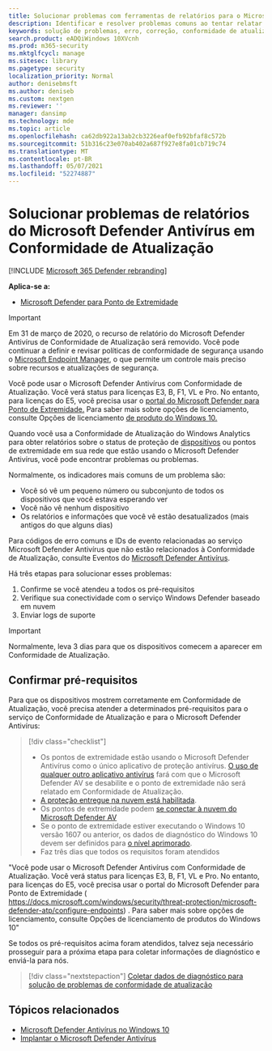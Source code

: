 ```yaml
---
title: Solucionar problemas com ferramentas de relatórios para o Microsoft Defender AV
description: Identificar e resolver problemas comuns ao tentar relatar o status de proteção do Microsoft Defender AV no Update Compliance
keywords: solução de problemas, erro, correção, conformidade de atualização, oms, monitor, relatório, Microsoft Defender AV
search.product: eADQiWindows 10XVcnh
ms.prod: m365-security
ms.mktglfcycl: manage
ms.sitesec: library
ms.pagetype: security
localization_priority: Normal
author: denisebmsft
ms.author: deniseb
ms.custom: nextgen
ms.reviewer: ''
manager: dansimp
ms.technology: mde
ms.topic: article
ms.openlocfilehash: ca62db922a13ab2cb3226eaf0efb92bfaf8c572b
ms.sourcegitcommit: 51b316c23e070ab402a687f927e8fa01cb719c74
ms.translationtype: MT
ms.contentlocale: pt-BR
ms.lasthandoff: 05/07/2021
ms.locfileid: "52274887"
---
```

# <a name="troubleshoot-microsoft-defender-antivirus-reporting-in-update-compliance"></a>Solucionar problemas de relatórios do Microsoft Defender Antivírus em Conformidade de Atualização

[!INCLUDE [Microsoft 365 Defender rebranding](../../includes/microsoft-defender.md)]


**Aplica-se a:**

- [Microsoft Defender para Ponto de Extremidade](/microsoft-365/security/defender-endpoint/)

> [!IMPORTANT]
> Em 31 de março de 2020, o recurso de relatório do Microsoft Defender Antivírus de Conformidade de Atualização será removido. Você pode continuar a definir e revisar políticas de conformidade de segurança usando o [Microsoft Endpoint Manager](https://www.microsoft.com/microsoft-365/microsoft-endpoint-manager), o que permite um controle mais preciso sobre recursos e atualizações de segurança.

Você pode usar o Microsoft Defender Antivírus com Conformidade de Atualização. Você verá status para licenças E3, B, F1, VL e Pro. No entanto, para licenças do E5, você precisa usar o [portal do Microsoft Defender para Ponto de Extremidade.](/windows/security/threat-protection/microsoft-defender-atp/configure-endpoints) Para saber mais sobre opções de licenciamento, consulte Opções de licenciamento [de produto do Windows 10.](https://www.microsoft.com/licensing/product-licensing/windows10.aspx)

Quando você usa a Conformidade de Atualização do Windows Analytics para obter relatórios sobre o status de proteção de [dispositivos](/windows/deployment/update/update-compliance-using#wdav-assessment) ou pontos de extremidade em sua rede que estão usando o Microsoft Defender Antivírus, você pode encontrar problemas ou problemas.

Normalmente, os indicadores mais comuns de um problema são:
- Você só vê um pequeno número ou subconjunto de todos os dispositivos que você estava esperando ver
- Você não vê nenhum dispositivo
- Os relatórios e informações que você vê estão desatualizados (mais antigos do que alguns dias)

Para códigos de erro comuns e IDs de evento relacionadas ao serviço Microsoft Defender Antivírus que não estão relacionados à Conformidade de Atualização, consulte Eventos do [Microsoft Defender Antivírus](troubleshoot-microsoft-defender-antivirus.md). 

Há três etapas para solucionar esses problemas:

1. Confirme se você atendeu a todos os pré-requisitos
2. Verifique sua conectividade com o serviço Windows Defender baseado em nuvem
3. Enviar logs de suporte

>[!IMPORTANT]
>Normalmente, leva 3 dias para que os dispositivos comecem a aparecer em Conformidade de Atualização.


## <a name="confirm-prerequisites"></a>Confirmar pré-requisitos

Para que os dispositivos mostrem corretamente em Conformidade de Atualização, você precisa atender a determinados pré-requisitos para o serviço de Conformidade de Atualização e para o Microsoft Defender Antivírus:

>[!div class="checklist"]
>- Os pontos de extremidade estão usando o Microsoft Defender Antivírus como o único aplicativo de proteção antivírus. [O uso de qualquer outro aplicativo antivírus](microsoft-defender-antivirus-compatibility.md) fará com que o Microsoft Defender AV se desabilite e o ponto de extremidade não será relatado em Conformidade de Atualização.
> - [A proteção entregue na nuvem está habilitada](enable-cloud-protection-microsoft-defender-antivirus.md).
> - Os pontos de extremidade podem [se conectar à nuvem do Microsoft Defender AV](configure-network-connections-microsoft-defender-antivirus.md#validate-connections-between-your-network-and-the-cloud)
> - Se o ponto de extremidade estiver executando o Windows 10 versão 1607 ou anterior, os dados de diagnóstico do Windows 10 devem ser definidos para [o nível aprimorado](/windows/configuration/configure-windows-diagnostic-data-in-your-organization#enhanced-level).
> - Faz três dias que todos os requisitos foram atendidos

"Você pode usar o Microsoft Defender Antivírus com Conformidade de Atualização. Você verá status para licenças E3, B, F1, VL e Pro. No entanto, para licenças do E5, você precisa usar o portal do Microsoft Defender para Ponto de Extremidade ( https://docs.microsoft.com/windows/security/threat-protection/microsoft-defender-atp/configure-endpoints) . Para saber mais sobre opções de licenciamento, consulte Opções de licenciamento de produtos do Windows 10"

Se todos os pré-requisitos acima foram atendidos, talvez seja necessário prosseguir para a próxima etapa para coletar informações de diagnóstico e enviá-la para nós.

> [!div class="nextstepaction"]
> [Coletar dados de diagnóstico para solução de problemas de conformidade de atualização](collect-diagnostic-data.md)  

## <a name="related-topics"></a>Tópicos relacionados

- [Microsoft Defender Antivírus no Windows 10](microsoft-defender-antivirus-in-windows-10.md)
- [Implantar o Microsoft Defender Antivírus](deploy-manage-report-microsoft-defender-antivirus.md)